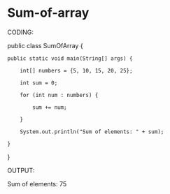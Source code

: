 # Sum-of-array
CODING:

public class SumOfArray {

    public static void main(String[] args) {

        int[] numbers = {5, 10, 15, 20, 25};

        int sum = 0;

        for (int num : numbers) {

            sum += num;

        }

        System.out.println("Sum of elements: " + sum);

    }

}

OUTPUT:

Sum of elements: 75
